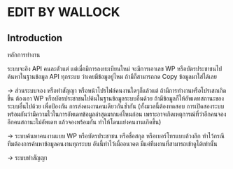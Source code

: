 # EDIT BY WALLOCK

## Introduction

หลักการทำงาน

ระบบจะอิง API คนละตัวแต่
แต่เมื่อมีการลงทะเบียนใหม่
จะมีการเอาเลข WP หรือบัตรประชาชนไปค้นหาในฐานข้อมูล API ทุกระบบ ว่าเคยมีข้อมูอยู่ไหม ถ้ามีก็สามารถกด Copy ข้อมูลมาใส่ได้เลย

-> ส่วนระบบจอง หรือทำสัญญา หรือหน้าโปรไฟล์คนงานใดๆก็แล้วแต่
ถ้ามีการทำงานหรือโปรเสกเกิดขึ้น ต้องเอา WP หรือบัตรประชาชนไปค้นในฐานข้อมูลระบบอื่นด้วย ถ้ามีข้อมูลก็ให้อัพเดทสถานะของระบบอื่นไปด้วย
เพื่อป้องกัน การส่งคนงานคนเดียวกันซ้ำกัน
(ทั้งมวลนี้ต้องทดสอบ การเปิดสองระบบพร้อมกันว่ามีความไวในการอัพเดทข้อมูลล่าสุดมากแค่ไหนก่อน เพราะอาจเกิดเหตุการณ์ที่ว่าอีกคนจอง อีกคนสถานะไม่อัพเดท แล้วจองพร้อมกัน ทำให้โดนแย่งคนงานเกิดขึ้น)

-> ระบบค้นหาคนงานแบบ WP หรือบัตรประชาชน หรือชื่อสกุล หรือเบอร์โทรแบบล้วงลึก ทำไว้กรณีทีมต้องการค้นหาข้อมูลคนงานทุกระบบ
อันนี้ทำไว้เผื่ออนาคต มีแค่ทีมงานที่สามารถเข้าดูได้เท่านั้น

-> ระบบทำสัญญา
